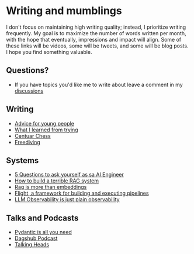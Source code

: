 # Writing and mumblings

I don't focus on maintaining high writing quality; instead, I prioritize writing frequently. My goal is to maximize the number of words written per month, with the hope that eventually, impressions and impact will align. Some of these links will be videos, some will be tweets, and some will be blog posts. I hope you find something valuable.

## Questions?

- If you have topics you'd like me to write about leave a comment in my [discussions](https://github.com/jxnl/blog/discussions)

## Writing

- [Advice for young people](./posts/advice.md)
- [What I learned from trying](./posts/learning.md)
- [Centuar Chess](./posts/centaur-chess.md)
- [Freediving](./posts/freediving.md)

## Systems

- [5 Questions to ask yourself as sa AI Engineer](./posts/stochastic-software.md)
- [How to build a terrible RAG system](./posts/rag-inverted.md)
- [Rag is more than embeddings](./posts/rag.md)
- [Flight, a framework for building and executing pipelines](./posts/recsys-frameworks.md)
- [LLM Observability is just plain observability](./posts/llmops.md)

## Talks and Podcasts

- [Pydantic is all you need](https://www.youtube.com/watch?v=yj-wSRJwrrc&)
- [Dagshub Podcast](https://www.youtube.com/watch?v=rDP44EVpHTA)
- [Talking Heads](https://www.youtube.com/watch?v=5-5jf3_mvBg)
